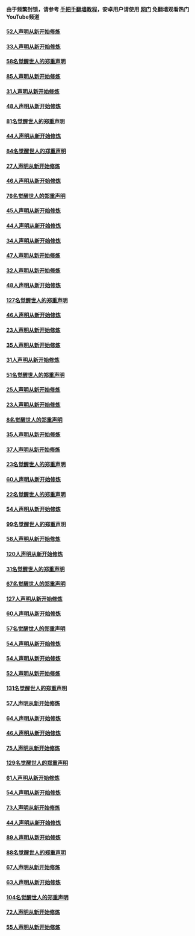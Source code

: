 #### 由于频繁封锁，请参考 [手把手翻墙教程](https://github.com/gfw-breaker/guides/wiki/)，安卓用户请使用 [网门](https://github.com/gfw-breaker/nogfw/blob/master/dl.md?t=03141000) 免翻墙观看热门YouTube频道 

#### [52人声明从新开始修炼](../pages/91/421846.md?t=03141000) 

#### [33人声明从新开始修炼](../pages/91/421804.md?t=03141000) 

#### [58名觉醒世人的郑重声明](../pages/91/421845.md?t=03141000) 

#### [85人声明从新开始修炼](../pages/91/421769.md?t=03141000) 

#### [31人声明从新开始修炼](../pages/91/421763.md?t=03141000) 

#### [48人声明从新开始修炼](../pages/91/421605.md?t=03141000) 

#### [81名觉醒世人的郑重声明](../pages/91/421656.md?t=03141000) 

#### [44人声明从新开始修炼](../pages/91/421544.md?t=03141000) 

#### [84名觉醒世人的郑重声明](../pages/91/421543.md?t=03141000) 

#### [27人声明从新开始修炼](../pages/91/421465.md?t=03141000) 

#### [46人声明从新开始修炼](../pages/91/421454.md?t=03141000) 

#### [76名觉醒世人的郑重声明](../pages/91/421453.md?t=03141000) 

#### [45人声明从新开始修炼](../pages/91/421452.md?t=03141000) 

#### [44人声明从新开始修炼](../pages/91/421422.md?t=03141000) 

#### [34人声明从新开始修炼](../pages/91/421322.md?t=03141000) 

#### [47人声明从新开始修炼](../pages/91/421264.md?t=03141000) 

#### [32人声明从新开始修炼](../pages/91/421225.md?t=03141000) 

#### [48人声明从新开始修炼](../pages/91/421202.md?t=03141000) 

#### [127名觉醒世人的郑重声明](../pages/91/421224.md?t=03141000) 

#### [46人声明从新开始修炼](../pages/91/421203.md?t=03141000) 

#### [23人声明从新开始修炼](../pages/91/421138.md?t=03141000) 

#### [35人声明从新开始修炼](../pages/91/421122.md?t=03141000) 

#### [31人声明从新开始修炼](../pages/91/421081.md?t=03141000) 

#### [51名觉醒世人的郑重声明](../pages/91/421080.md?t=03141000) 

#### [25人声明从新开始修炼](../pages/91/421020.md?t=03141000) 

#### [23人声明从新开始修炼](../pages/91/420884.md?t=03141000) 

#### [8名觉醒世人的郑重声明](../pages/91/420883.md?t=03141000) 

#### [35人声明从新开始修炼](../pages/91/420809.md?t=03141000) 

#### [37人声明从新开始修炼](../pages/91/420766.md?t=03141000) 

#### [23名觉醒世人的郑重声明](../pages/91/420765.md?t=03141000) 

#### [60人声明从新开始修炼](../pages/91/420727.md?t=03141000) 

#### [22名觉醒世人的郑重声明](../pages/91/420726.md?t=03141000) 

#### [54人声明从新开始修炼](../pages/91/420529.md?t=03141000) 

#### [99名觉醒世人的郑重声明](../pages/91/420528.md?t=03141000) 

#### [58人声明从新开始修炼](../pages/91/420198.md?t=03141000) 

#### [120人声明从新开始修炼](../pages/91/420141.md?t=03141000) 

#### [31名觉醒世人的郑重声明](../pages/91/420197.md?t=03141000) 

#### [67名觉醒世人的郑重声明](../pages/91/420140.md?t=03141000) 

#### [127人声明从新开始修炼](../pages/91/420082.md?t=03141000) 

#### [60人声明从新开始修炼](../pages/91/420081.md?t=03141000) 

#### [57名觉醒世人的郑重声明](../pages/91/420080.md?t=03141000) 

#### [54人声明从新开始修炼](../pages/91/419533.md?t=03141000) 

#### [54人声明从新开始修炼](../pages/91/419532.md?t=03141000) 

#### [52人声明从新开始修炼](../pages/91/419531.md?t=03141000) 

#### [131名觉醒世人的郑重声明](../pages/91/419530.md?t=03141000) 

#### [57人声明从新开始修炼](../pages/91/419430.md?t=03141000) 

#### [64人声明从新开始修炼](../pages/91/419429.md?t=03141000) 

#### [46人声明从新开始修炼](../pages/91/419428.md?t=03141000) 

#### [75人声明从新开始修炼](../pages/91/419427.md?t=03141000) 

#### [129名觉醒世人的郑重声明](../pages/91/419426.md?t=03141000) 

#### [61人声明从新开始修炼](../pages/91/419198.md?t=03141000) 

#### [54人声明从新开始修炼](../pages/91/419197.md?t=03141000) 

#### [73人声明从新开始修炼](../pages/91/419196.md?t=03141000) 

#### [44人声明从新开始修炼](../pages/91/419075.md?t=03141000) 

#### [89人声明从新开始修炼](../pages/91/419074.md?t=03141000) 

#### [88名觉醒世人的郑重声明](../pages/91/419195.md?t=03141000) 

#### [67人声明从新开始修炼](../pages/91/419073.md?t=03141000) 

#### [63人声明从新开始修炼](../pages/91/419072.md?t=03141000) 

#### [104名觉醒世人的郑重声明](../pages/91/419071.md?t=03141000) 

#### [72人声明从新开始修炼](../pages/91/418902.md?t=03141000) 

#### [55人声明从新开始修炼](../pages/91/418901.md?t=03141000) 

